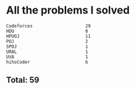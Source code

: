 # All the problems I solved

```
Codeforces                    29
HDU                           8
HPUOJ                         11
POJ                           2
SPOJ                          1
URAL                          1
UVA                           1
hihoCoder                     6
```
## Total: 59
